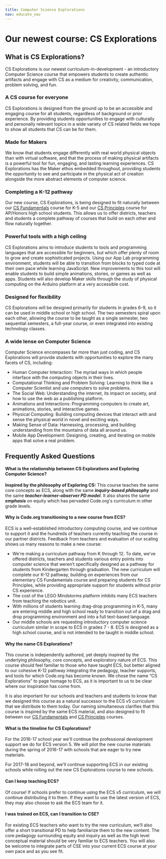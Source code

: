 ```yaml
---
title: Computer Science Explorations
nav: educate_nav
---
```


# Our newest course: CS Explorations #

## <a name="what"></a>What is CS Explorations?
CS Explorations is our newest curriculum-in-development - an introductory Computer Science course that empowers students to create authentic artifacts and engage with CS as a medium for creativity, communication, problem solving, and fun.

### <a name="equity"></a>A CS course for everyone
CS Explorations is designed from the ground up to be an accessible and engaging course for all students, regardless of background or prior experience. By providing students opportunities to engage with culturally and personally relevant topics in a wide variety of CS related fields we hope to show all students that CS can be for them.

### <a name="maker"></a>Made for Makers
We know that students engage differently with real world physical objects than with virtual software, and that the process of making physical artifacts is a powerful tool for fun, engaging, and lasting learning experiences. CS Explorations has the Maker ethos embedded throughout, providing students the opportunity to see and participate in the physical act of creation alongside the more abstract elements of computer science.

### <a name="pathway"></a>Completing a K-12 pathway
Our new course, CS Explorations, is being designed to fit naturally between our [CS Fundamentals](/k5) course for K-5 and our [CS Principles](/csp) course for AP/Honors high school students. This allows us to offer districts, teachers and students a complete pathway of courses that build on each other and flow naturally together. 

### <a name="tools"></a>Powerful tools with a high ceiling
CS Explorations aims to introduce students to tools and programming languages that are accessible for beginners, but which offer plenty of room to grow and create sophisticated projects. Using our App Lab programming environment, students will be able to transition from blocks to typed code at their own pace while learning JavaScript. New improvements to this tool will enable students to build simple animations, stories, or games as well as apps. Students will also develop Maker skills through the study of physical computing on the Arduino platform  at a very accessible cost. 

### <a name="flexible"></a>Designed for flexibility
CS Explorations will be designed primarily for students in grades 6-9, so it can be used in middle school or high school. The two semesters spiral upon each other, allowing the course to be taught as a single semester, two sequential semesters, a full-year course, or even integrated into existing technology classes.

### <a name="content"></a>A wide lense on Computer Science
Computer Science encompases far more than just coding, and CS Explorations will provide students with opportunities to explore the many facets of CS, including:

- Human Computer Interaction: The myriad ways in which people interface with the computing objects in their lives.
- Computational Thinking and Problem Solving: Learning to think like a Computer Scientist and use computers to solve problems.
- The Social Web: Understanding the internet, its impact on society, and how to use the web as a publishing platform.
- Animations and Interactions: Programming computers to create art, animations, stories, and interactive games.
- Physical Computing: Building computing devices that interact with and sense the physical world in novel and exciting ways.
- Making Sense of Data: Harnessing, processing, and building understanding from the mountains of data all around us.
- Mobile App Development: Designing, creating, and iterating on  mobile apps that solve a real problem.

## <a name="faq"></a>Frequently Asked Questions

#### <a name="relationship"></a>What is the relationship between CS Explorations and Exploring Computer Science?

**Inspired by the philosophy of Exploring CS:** This course teaches the same core concepts as ECS, along with the same _**inquiry-based philosophy**_ and the same _**teacher-learner-observer PD model**_. It also shares the same _**emphasis**_ on equity which has pervaded Code.org's curriculum in other grade levels.

#### <a name="transition"></a>Why is Code.org transitioning to a new course from ECS?

ECS is a well-established introductory computing course, and we continue to support it and the hundreds of teachers currently teaching the course in our partner districts. Feedback from teachers and evaluation of our scaling shows us many reasons to make a new course:

- We're making a curriculum pathway from K through 12. To date, we’ve offered districts, teachers and students various entry points into computer science that weren’t specifically designed as a pathway for students from Kindergarten through graduation. The new curriculum will complete our K-12 pathway, building on experiences from our elementary CS Fundamentals course and preparing students for CS Principles, while providing appropriate support for students without prior CS experience.  
- The cost of the LEGO Mindstorms platform inhibits many ECS teachers from teaching the robotics unit.
- With millions of students learning drag-drop programming in K-5, many are entering middle and high school ready to transition out of a drag and drop programming environment and into a full text-based language.
- Our middle schools are requesting introductory computer science curriculum similar in scope to ECS in grades 7 - 8. ECS is designed as a high school course, and is not intended to be taught in middle school. 


#### <a name="name"></a>Why the name CS Explorations?

This course is independently authored, yet deeply inspired by the underlying philosophy, core concepts, and exploratory nature of ECS. This course should feel familiar to those who have taught ECS, but better aligned to our cohesive K-12 pathway integrating the pedagogy, teacher supports, and tools for which Code.org has become known. We chose the name “CS Explorations” to page homage to ECS, as it is important to us to be clear where our inspiration has come from.

It is also important for our schools and teachers and students to know that we designed this course as a natural successor to the ECS v5 curriculum that we distribute to them today. Our naming simultaneous clarifies that this course is inspired by the same ECS material, and also designed to fit between our [CS Fundamentals](/k5) and [CS Principles](/csp) courses.

#### <a name="timeline"></a>What is the timeline for CS Explorations?

For the 2016-17 school year we'll continue the professional development support we do for ECS version 5.  We will pilot the new course materials during the spring of 2016-17 with schools that are eager to try new materials. 

For 2017-18 and beyond, we'll continue supporting ECS in our existing schools while rolling out the new CS Explorations course to new schools.

#### <a name="teach-ecs"></a>Can I keep teaching ECS?

Of course! If schools prefer to continue using the ECS v5 curriculum, we will continue distributing it to them. If they want to use the latest version of ECS, they may also choose to ask the ECS team for it.

#### I was trained on ECS, can I transition to CSE?

For existing ECS teachers who want to try the new curriculum, we’ll also offer a short transitional PD to help familiarize them to the new content. The core pedagogy surrounding equity and inquiry as well as the high level conceptual material should be very familiar to ECS teachers. You will also be welcome to integrate parts of CSE into your current ECS course at your own pace and as you see fit.

<!--
#### Can I pilot the new course?

We will be formally piloting the course with select groups in the Spring of the 16/17 school year - if you are interested in participating in this pilot please complete the application form here.

As lessons are completed we will also be publishing them on the website we invite anyone to try them out - both the lessons and any new tools or software - and let us know how it went.  Our desire is that the curriculum will be a living document and not something set in stone. We are open to changes or alternatives to lessons so please send us your feedback by using the forum.

#### How/Where can I get professional development for this course?

In-person professional development for the Code.org CSE course will be available for partner districts starting in Summer 2017.

#### How can I learn more about the progress of the curriculum?

We will be sending out regular status emails for members of the computer science education community who are interested in peeking under the hood as we actively work to develop the curriculum and tools for the course. [Sign up for future emails](http://code.org/educate/cse/CSEStatus_Signup).
-->
